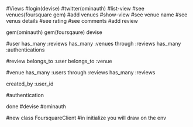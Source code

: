 #Views
  #login(devise)
    #twitter(ominauth) 
  #list-view
    #see venues(foursquare gem)
    #add venues
  #show-view
    #see venue name 
    #see venus details 
    #see rating
    #see comments
    #add review

gem(ominauth)
gem(foursqaure)
devise

#user
  has_many :reviews
  has_many :venues through :reviews 
  has_many :authentications

#review
  belongs_to :user
  belongs_to :venue 

#venue
  has_many :users through :reviews
  has_many :reviews

  created_by :user_id

#authentication


done
 #devise
 #ominauth


 #new class FoursquareClient
  #in initialize you will draw on the env










